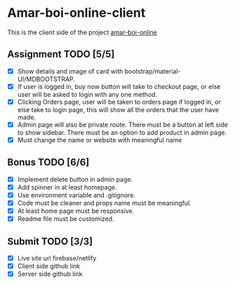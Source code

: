 # Amar-boi-online-client
This is the client side of the project [ amar-boi-online ](https://amar-boi-online.web.app)


## Assignment TODO [5/5]
- [X] Show details and image of card with bootstrap/material-UI/MDBOOTSTRAP.
- [X] If user is logged in, buy now button will take to checkout page, or else user will be asked to login with any one method.
- [X] Clicking Orders page, user will be taken to orders page if logged in, or else take to login page, this will show all the orders that the user have made.
- [X] Admin page will also be private route. There must be a button at left side to show sidebar. There must be an option to add product in admin page.
- [X] Must change the name or website with meaningful name

## Bonus TODO [6/6]
- [x] Implement delete button in admin page.
- [x] Add spinner in at least homepage.
- [X] Use environment variable and .gitignore.
- [X] Code must be cleaner and props name must be meaningful.
- [X] At least home page must be responsive.
- [x] Readme file must be customized.

## Submit TODO [3/3]
- [x] Live site url firebase/netlify
- [x] Client side github link
- [x] Server side github link
